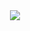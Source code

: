 <div align="center">
 <img src="https://i.pinimg.com/originals/09/3d/5b/093d5b66b957782c096e1857144204de.gif">
</div>

 
